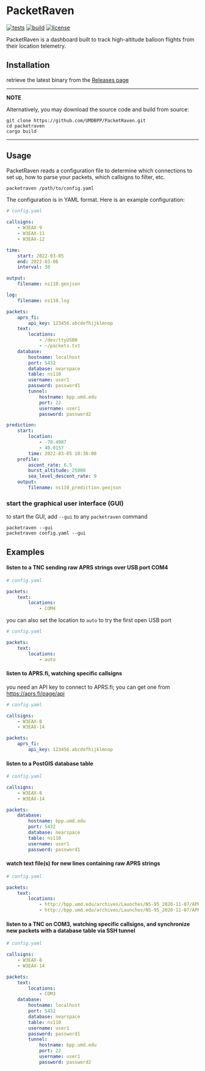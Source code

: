 # PacketRaven

[![tests](https://github.com/UMDBPP/PacketRaven/workflows/tests/badge.svg)](https://github.com/UMDBPP/PacketRaven/actions?query=workflow%3Atests)
[![build](https://github.com/UMDBPP/PacketRaven/workflows/build/badge.svg)](https://github.com/UMDBPP/PacketRaven/actions?query=workflow%3Abuild)
[![license](https://img.shields.io/github/license/umdbpp/packetraven)](https://opensource.org/licenses/MIT)

PacketRaven is a dashboard built to track high-altitude balloon flights from their location telemetry.

## Installation

retrieve the latest binary from the [Releases page](https://github.com/UMDBPP/PacketRaven/releases)

---
**NOTE**

Alternatively, you may download the source code and build from source:

```shell
git clone https://github.com/UMDBPP/PacketRaven.git
cd packetraven
cargo build
```

---

## Usage

PacketRaven reads a configuration file to determine which connections to set up, how to parse your packets, which callsigns to filter, etc.

```bash
packetraven /path/to/config.yaml
```

The configuration is in YAML format. Here is an example configuration:

```yaml
# config.yaml

callsigns:
    - W3EAX-9
    - W3EAX-11
    - W3EAX-12

time:
    start: 2022-03-05
    end: 2022-03-06
    interval: 30

output:
    filename: ns110.geojson

log:
    filename: ns110.log

packets:
    aprs_fi:
        api_key: 123456.abcdefhijklmnop
    text:
        locations:
            - /dev/ttyUSB0
            - ~/packets.txt
    database:
        hostname: localhost
        port: 5432
        database: nearspace
        table: ns110
        username: user1
        password: password1
        tunnel:
            hostname: bpp.umd.edu
            port: 22
            username: user1
            password: password2

prediction:
    start:
        location:
            - -78.4987
            - 40.0157
        time: 2022-03-05 10:36:00
    profile:
        ascent_rate: 6.5
        burst_altitude: 25000
        sea_level_descent_rate: 9
    output:
        filename: ns110_prediction.geojson
```

### start the graphical user interface (GUI)

to start the GUI, add `--gui` to any `packetraven` command

```shell
packetraven --gui
packetraven config.yaml --gui
```

## Examples

#### listen to a TNC sending raw APRS strings over USB port COM4

```yaml
# config.yaml

packets:
    text:
        locations:
            - COM4
```

you can also set the location to `auto` to try the first open USB port

```yaml
# config.yaml

packets:
    text:
        locations:
            - auto
```

#### listen to APRS.fi, watching specific callsigns

you need an API key to connect to APRS.fi; you can get one from https://aprs.fi/page/api

```yaml
# config.yaml

callsigns:
    - W3EAX-8
    - W3EAX-14

packets:
    aprs_fi:
        api_key: 123456.abcdefhijklmnop
```

#### listen to a PostGIS database table

```yaml
# config.yaml

callsigns:
    - W3EAX-8
    - W3EAX-14

packets:
    database:
        hostname: bpp.umd.edu
        port: 5432
        database: nearspace
        table: ns110
        username: user1
        password: password1
```

#### watch text file(s) for new lines containing raw APRS strings

```yaml
# config.yaml

packets:
    text:
        locations:
            - http://bpp.umd.edu/archives/Launches/NS-95_2020-11-07/APRS/W3EAX-10/W3EAX-10_raw_NS95.txt
            - http://bpp.umd.edu/archives/Launches/NS-95_2020-11-07/APRS/W3EAX-11/W3EAX-11_raw_NS95.txt
```

#### listen to a TNC on COM3, watching specific callsigns, and synchronize new packets with a database table via SSH tunnel

```yaml
# config.yaml

callsigns:
    - W3EAX-8
    - W3EAX-14

packets:
    text:
        locations:
            - COM3
    database:
        hostname: localhost
        port: 5432
        database: nearspace
        table: ns110
        username: user1
        password: password1
        tunnel:
            hostname: bpp.umd.edu
            port: 22
            username: user1
            password: password2
```



